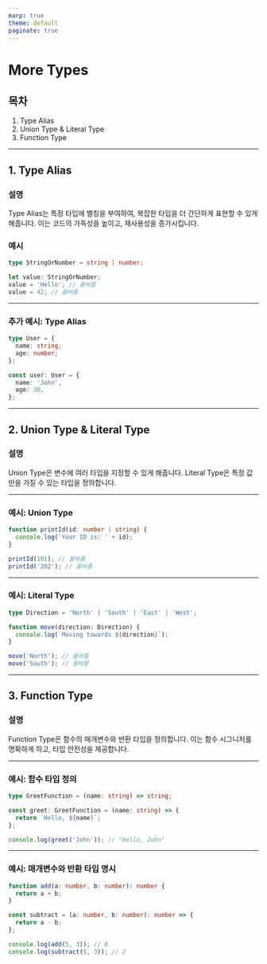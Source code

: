 ```yaml
---
marp: true
theme: default
paginate: true
---
```


# More Types

## 목차

1. Type Alias
2. Union Type & Literal Type
3. Function Type

---

## 1. Type Alias

### 설명

Type Alias는 특정 타입에 별칭을 부여하여, 복잡한 타입을 더 간단하게 표현할 수 있게 해줍니다. 이는 코드의 가독성을 높이고, 재사용성을 증가시킵니다.

### 예시

```typescript
type StringOrNumber = string | number;

let value: StringOrNumber;
value = 'Hello'; // 올바름
value = 42; // 올바름
```

---

### 추가 예시: Type Alias

```typescript
type User = {
  name: string;
  age: number;
};

const user: User = {
  name: 'John',
  age: 30,
};
```

---

## 2. Union Type & Literal Type

### 설명

Union Type은 변수에 여러 타입을 지정할 수 있게 해줍니다. Literal Type은 특정 값만을 가질 수 있는 타입을 정의합니다.

---

### 예시: Union Type

```typescript
function printId(id: number | string) {
  console.log('Your ID is: ' + id);
}

printId(101); // 올바름
printId('202'); // 올바름
```

---

### 예시: Literal Type

```typescript
type Direction = 'North' | 'South' | 'East' | 'West';

function move(direction: Direction) {
  console.log(`Moving towards ${direction}`);
}

move('North'); // 올바름
move('South'); // 올바름
```

---

## 3. Function Type

### 설명

Function Type은 함수의 매개변수와 반환 타입을 정의합니다. 이는 함수 시그니처를 명확하게 하고, 타입 안전성을 제공합니다.

---

### 예시: 함수 타입 정의

```typescript
type GreetFunction = (name: string) => string;

const greet: GreetFunction = (name: string) => {
  return `Hello, ${name}`;
};

console.log(greet('John')); // "Hello, John"
```

---

### 예시: 매개변수와 반환 타입 명시

```typescript
function add(a: number, b: number): number {
  return a + b;
}

const subtract = (a: number, b: number): number => {
  return a - b;
};

console.log(add(5, 3)); // 8
console.log(subtract(5, 3)); // 2
```
